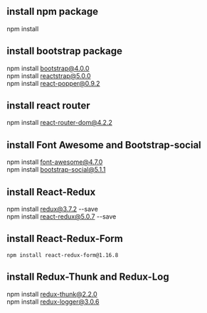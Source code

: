 ## install npm package
  npm install 
## install bootstrap package 
  npm install bootstrap@4.0.0      <br/>
  npm install reactstrap@5.0.0      <br/>
  npm install react-popper@0.9.2       <br/>
  
## install react router               
   npm install react-router-dom@4.2.2    <br/> 
   
## install Font Awesome and Bootstrap-social  
   npm install font-awesome@4.7.0   <br/>
   npm install bootstrap-social@5.1.1     <br/>

## install React-Redux
   npm install redux@3.7.2 --save    <br/>
   npm install react-redux@5.0.7  --save     <br/>

 ## install React-Redux-Form 
    npm install react-redux-form@1.16.8     

## install Redux-Thunk and Redux-Log      
   npm install redux-thunk@2.2.0     <br/>
   npm install redux-logger@3.0.6    <br/>